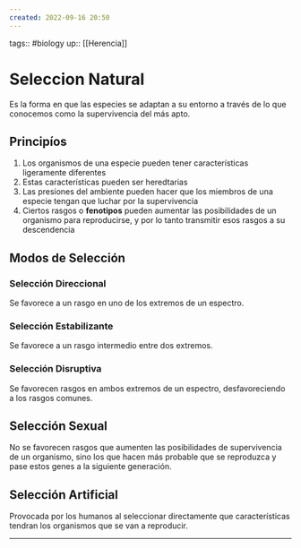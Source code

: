 ```yaml
---
created: 2022-09-16 20:50
---
```

tags:: #biology 
up:: [[Herencia]]
# Seleccion Natural
Es la forma en que las especies se adaptan a su entorno a través de lo que conocemos como la supervivencia del más apto.

## Principíos
1. Los organismos de una especie pueden tener características ligeramente diferentes
2. Estas características pueden ser heredtarias
3. Las presiones del ambiente pueden hacer que los miembros de una especie tengan que luchar por la supervivencia
4. Ciertos rasgos o **fenotipos** pueden aumentar las posibilidades de un organismo para reproducirse, y por lo tanto transmitir esos rasgos a su descendencia

## Modos de Selección
### Selección Direccional
Se favorece a un rasgo en uno de los extremos de un espectro.

### Selección Estabilizante
Se favorece a un rasgo intermedio entre dos extremos.

### Selección Disruptiva
Se favorecen rasgos en ambos extremos de un espectro, desfavoreciendo a los rasgos comunes.

## Selección Sexual
No se favorecen rasgos que aumenten las posibilidades de supervivencia de un organismo, sino los que hacen más probable que se reproduzca y pase estos genes a la siguiente generación.

## Selección Artificial
Provocada por los humanos al seleccionar directamente que características tendran los organismos que se van a reproducir.
___
